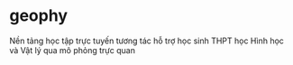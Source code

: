 # geophy
Nền tảng học tập trực tuyến tương tác hỗ trợ học sinh THPT học Hình học và Vật lý qua mô phỏng trực quan
